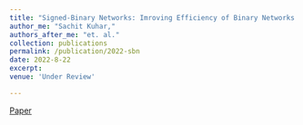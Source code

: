 ```yaml
---
title: "Signed-Binary Networks: Imroving Efficiency of Binary Networks by Exploiting Sparsity"
author_me: "Sachit Kuhar,"
authors_after_me: "et. al."
collection: publications
permalink: /publication/2022-sbn
date: 2022-8-22
excerpt: 
venue: 'Under Review'

---
```

<!-- This paper is about the number 2. The number 3 is left for future work. -->

[Paper]()

<!-- Recommended citation: Your Name, You. (2010). "Paper Title Number 2." <i>Journal 1</i>. 1(2). -->
